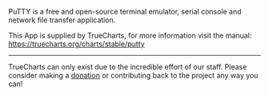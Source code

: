 PuTTY is a free and open-source terminal emulator, serial console and network file transfer application.

This App is supplied by TrueCharts, for more information visit the manual: https://truecharts.org/charts/stable/putty

---

TrueCharts can only exist due to the incredible effort of our staff.
Please consider making a [donation](https://truecharts.org/docs/about/sponsor) or contributing back to the project any way you can!

